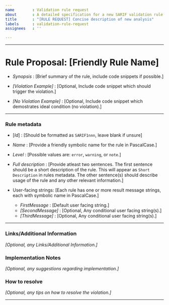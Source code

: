 ```yaml
---
name        : Validation rule request
about       : A detailed specification for a new SARIF validation rule to add to the Sarif.Multitool validate command.
title       : "[RULE REQUEST] Concise description of new analysis"
labels      : validation-rule-request
assignees   : ''

---
```


***********************************************************************************************************

# Rule Proposal: [Friendly Rule Name]
- *Synopsis*                : [Brief summary of the rule, include code snippets if possible.]

- *[Violation Example]*     : [Optional, Include code snippet which should trigger the violation.]

- *[No Violation Example]*  : [Optional, Include code snippet which demostrates ideal condition (no violation).]

***********************************************************************************************************

### Rule metadata
- [*Id*]                : [Should be formatted as `SARIF1nnn`, leave blank if unsure]
- *Name*                : [Provide a friendly symbolic name for the rule in PascalCase.]
- *Level*               : [Possible values are: `error`, `warning`, or `note`.]
- *Full description*    : [Provide atleast two sentences. The first sentence should be a short description of the rule.
                          This will appear as  `Short Description` in rules metadata. The other sentence(s) should
                          describe usage of the rule and any other relevant information.]

- User-facing strings:
  [Each rule has one or more result message strings, each with symbolic name in PascalCase.]

    - *FirstMessage*    : [Default user facing string.]
    - *[SecondMessage]* : [Optional, Any conditional user facing string(s).]
    - *[ThirdMessage]*    : [Optional, Any conditional user facing string(s).]

***********************************************************************************************************

### Links/Additional Information
*[Optional, any Links/Additional Information.]*

### Implementation Notes
*[Optional, any suggestions regarding implementation.]*

### How to resolve
*[Optional, any tips on how to resolve the violation.]*

***********************************************************************************************************